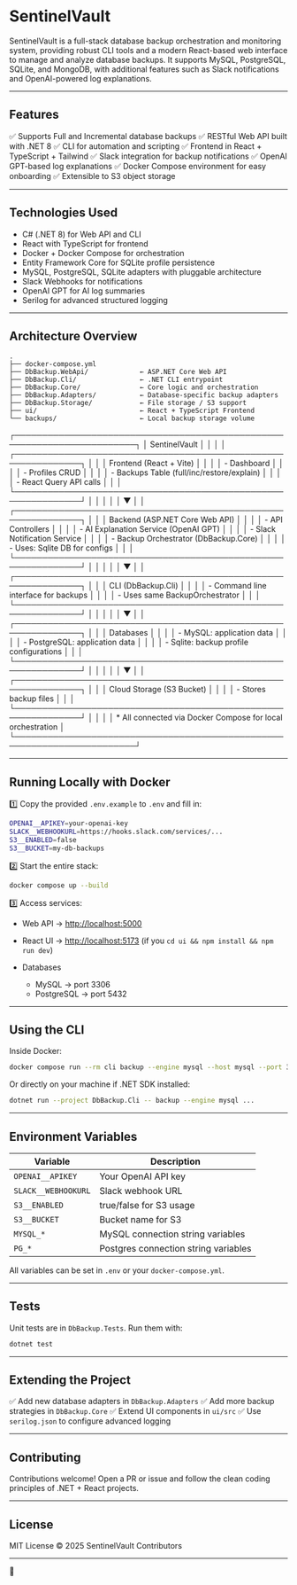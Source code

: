

# SentinelVault

SentinelVault is a full-stack database backup orchestration and monitoring system, providing robust CLI tools and a modern React-based web interface to manage and analyze database backups. It supports MySQL, PostgreSQL, SQLite, and MongoDB, with additional features such as Slack notifications and OpenAI-powered log explanations.

---

## Features

✅ Supports Full and Incremental database backups
✅ RESTful Web API built with .NET 8
✅ CLI for automation and scripting
✅ Frontend in React + TypeScript + Tailwind
✅ Slack integration for backup notifications
✅ OpenAI GPT-based log explanations
✅ Docker Compose environment for easy onboarding
✅ Extensible to S3 object storage

---

## Technologies Used

* C# (.NET 8) for Web API and CLI
* React with TypeScript for frontend
* Docker + Docker Compose for orchestration
* Entity Framework Core for SQLite profile persistence
* MySQL, PostgreSQL, SQLite adapters with pluggable architecture
* Slack Webhooks for notifications
* OpenAI GPT for AI log summaries
* Serilog for advanced structured logging

---

## Architecture Overview

```
.
├── docker-compose.yml
├── DbBackup.WebApi/             ← ASP.NET Core Web API
├── DbBackup.Cli/                ← .NET CLI entrypoint
├── DbBackup.Core/               ← Core logic and orchestration
├── DbBackup.Adapters/           ← Database-specific backup adapters
├── DbBackup.Storage/            ← File storage / S3 support
├── ui/                          ← React + TypeScript Frontend
└── backups/                     ← Local backup storage volume
```
┌────────────────────────────────────────────────────────────────────────┐
│                             SentinelVault                              │
│                                                                        │
│   ┌──────────────────────────────────────────────────────────────┐     │
│   │                        Frontend (React + Vite)               │     │
│   │  - Dashboard                                                │     │
│   │  - Profiles CRUD                                            │     │
│   │  - Backups Table (full/inc/restore/explain)                 │     │
│   │  - React Query API calls                                    │     │
│   └──────────────────────────────────────────────────────────────┘     │
│                 │                                                       │
│                 ▼                                                       │
│   ┌──────────────────────────────────────────────────────────────┐     │
│   │                  Backend (ASP.NET Core Web API)              │     │
│   │  - API Controllers                                           │     │
│   │  - AI Explanation Service (OpenAI GPT)                       │     │
│   │  - Slack Notification Service                                │     │
│   │  - Backup Orchestrator (DbBackup.Core)                       │     │
│   │  - Uses: Sqlite DB for configs                               │     │
│   └──────────────────────────────────────────────────────────────┘     │
│                 │                                                       │
│                 ▼                                                       │
│   ┌──────────────────────────────────────────────────────────────┐     │
│   │                  CLI (DbBackup.Cli)                           │     │
│   │  - Command line interface for backups                         │     │
│   │  - Uses same BackupOrchestrator                               │     │
│   └──────────────────────────────────────────────────────────────┘     │
│                 │                                                       │
│                 ▼                                                       │
│   ┌──────────────────────────────────────────────────────────────┐     │
│   │         Databases                                            │     │
│   │   - MySQL: application data                                   │     │
│   │   - PostgreSQL: application data                              │     │
│   │   - Sqlite: backup profile configurations                     │     │
│   └──────────────────────────────────────────────────────────────┘     │
│                 │                                                       │
│                 ▼                                                       │
│   ┌──────────────────────────────────────────────────────────────┐     │
│   │     Cloud Storage (S3 Bucket)                               │     │
│   │     - Stores backup files                                    │     │
│   └──────────────────────────────────────────────────────────────┘     │
│                                                                        │
│  * All connected via Docker Compose for local orchestration           │
└────────────────────────────────────────────────────────────────────────┘

---

## Running Locally with Docker

1️⃣ Copy the provided `.env.example` to `.env` and fill in:

```bash
OPENAI__APIKEY=your-openai-key
SLACK__WEBHOOKURL=https://hooks.slack.com/services/...
S3__ENABLED=false
S3__BUCKET=my-db-backups
```

2️⃣ Start the entire stack:

```bash
docker compose up --build
```

3️⃣ Access services:

* Web API → [http://localhost:5000](http://localhost:5000)
* React UI → [http://localhost:5173](http://localhost:5173) (if you `cd ui && npm install && npm run dev`)
* Databases

  * MySQL → port 3306
  * PostgreSQL → port 5432

---

## Using the CLI

Inside Docker:

```bash
docker compose run --rm cli backup --engine mysql --host mysql --port 3306 --user root --password root --database test --out /app/backups
```

Or directly on your machine if .NET SDK installed:

```bash
dotnet run --project DbBackup.Cli -- backup --engine mysql ...
```

---

## Environment Variables

| Variable            | Description                          |
| ------------------- | ------------------------------------ |
| `OPENAI__APIKEY`    | Your OpenAI API key                  |
| `SLACK__WEBHOOKURL` | Slack webhook URL                    |
| `S3__ENABLED`       | true/false for S3 usage              |
| `S3__BUCKET`        | Bucket name for S3                   |
| `MYSQL_*`           | MySQL connection string variables    |
| `PG_*`              | Postgres connection string variables |

All variables can be set in `.env` or your `docker-compose.yml`.

---

## Tests

Unit tests are in `DbBackup.Tests`. Run them with:

```bash
dotnet test
```

---

## Extending the Project

✅ Add new database adapters in `DbBackup.Adapters`
✅ Add more backup strategies in `DbBackup.Core`
✅ Extend UI components in `ui/src`
✅ Use `serilog.json` to configure advanced logging

---

## Contributing

Contributions welcome!
Open a PR or issue and follow the clean coding principles of .NET + React projects.

---

## License

MIT License © 2025 SentinelVault Contributors

---

🚀
